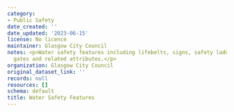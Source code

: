```yaml
---
category:
- Public Safety
date_created: ''
date_updated: '2023-06-15'
license: No licence
maintainer: Glasgow City Council
notes: <p>Water safety features including lifebelts, signs, safety ladders, poles,
  gates and related attributes.</p>
organization: Glasgow City Council
original_dataset_link: ''
records: null
resources: []
schema: default
title: Water Safety Features
---
```

